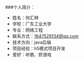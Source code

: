 ###个人简介：

- 姓名：何汇林
- 学校：广东工业大学
- 专业：网络工程
- 联系方式：1647529134@qq.com
- 技术方向：java后端
- 项目经验：h5模式项目开发
- 爱好：听歌、肝游戏
